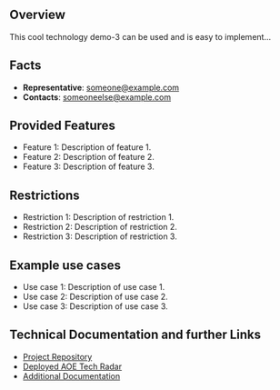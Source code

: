 ## Overview

This cool technology demo-3 can be used and is easy to implement...

## Facts

- **Representative**: someone@example.com
- **Contacts**: someoneelse@example.com

## Provided Features

- Feature 1: Description of feature 1.
- Feature 2: Description of feature 2.
- Feature 3: Description of feature 3.

## Restrictions

- Restriction 1: Description of restriction 1.
- Restriction 2: Description of restriction 2.
- Restriction 3: Description of restriction 3.

## Example use cases

- Use case 1: Description of use case 1.
- Use case 2: Description of use case 2.
- Use case 3: Description of use case 3.

## Technical Documentation and further Links

- [Project Repository](https://github.com/AOEpeople/techradar)
- [Deployed AOE Tech Radar](https://www.aoe.com/techradar/index.html)
- [Additional Documentation](link-to-additional-documentation)
